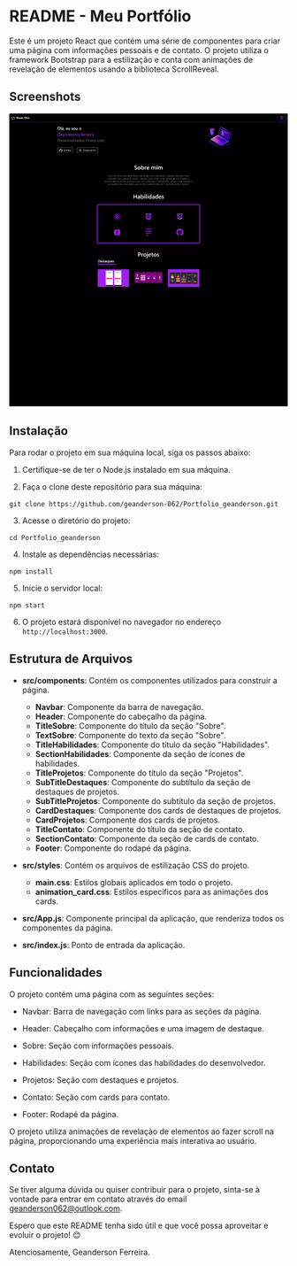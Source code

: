 # README - Meu Portfólio

Este é um projeto React que contém uma série de componentes para criar uma página com informações pessoais e de contato. O projeto utiliza o framework Bootstrap para a estilização e conta com animações de revelação de elementos usando a biblioteca ScrollReveal.

## Screenshots

![telas do app](https://github.com/geanderson-062/Portfolio_geanderson/blob/main/screenshot/localhost_3000_Portfolio_geanderson.png)

## Instalação

Para rodar o projeto em sua máquina local, siga os passos abaixo:

1. Certifique-se de ter o Node.js instalado em sua máquina.

2. Faça o clone deste repositório para sua máquina:

```
git clone https://github.com/geanderson-062/Portfolio_geanderson.git
```

3. Acesse o diretório do projeto:

```
cd Portfolio_geanderson
```

4. Instale as dependências necessárias:

```
npm install
```

5. Inicie o servidor local:

```
npm start
```

6. O projeto estará disponível no navegador no endereço `http://localhost:3000`.

## Estrutura de Arquivos

- **src/components**: Contém os componentes utilizados para construir a página.

  - **Navbar**: Componente da barra de navegação.
  - **Header**: Componente do cabeçalho da página.
  - **TitleSobre**: Componente do título da seção "Sobre".
  - **TextSobre**: Componente do texto da seção "Sobre".
  - **TitleHabilidades**: Componente do título da seção "Habilidades".
  - **SectionHabilidades**: Componente da seção de ícones de habilidades.
  - **TitleProjetos**: Componente do título da seção "Projetos".
  - **SubTitleDestaques**: Componente do subtítulo da seção de destaques de projetos.
  - **SubTitleProjetos**: Componente do subtítulo da seção de projetos.
  - **CardDestaques**: Componente dos cards de destaques de projetos.
  - **CardProjetos**: Componente dos cards de projetos.
  - **TitleContato**: Componente do título da seção de contato.
  - **SectionContato**: Componente da seção de cards de contato.
  - **Footer**: Componente do rodapé da página.

- **src/styles**: Contém os arquivos de estilização CSS do projeto.

  - **main.css**: Estilos globais aplicados em todo o projeto.
  - **animation_card.css**: Estilos específicos para as animações dos cards.

- **src/App.js**: Componente principal da aplicação, que renderiza todos os componentes da página.

- **src/index.js**: Ponto de entrada da aplicação.

## Funcionalidades

O projeto contém uma página com as seguintes seções:

- Navbar: Barra de navegação com links para as seções da página.

- Header: Cabeçalho com informações e uma imagem de destaque.

- Sobre: Seção com informações pessoais.

- Habilidades: Seção com ícones das habilidades do desenvolvedor.

- Projetos: Seção com destaques e projetos.

- Contato: Seção com cards para contato.

- Footer: Rodapé da página.

O projeto utiliza animações de revelação de elementos ao fazer scroll na página, proporcionando uma experiência mais interativa ao usuário.

## Contato

Se tiver alguma dúvida ou quiser contribuir para o projeto, sinta-se à vontade para entrar em contato através do email geanderson062@outlook.com.

Espero que este README tenha sido útil e que você possa aproveitar e evoluir o projeto! 😊

Atenciosamente,
Geanderson Ferreira.
